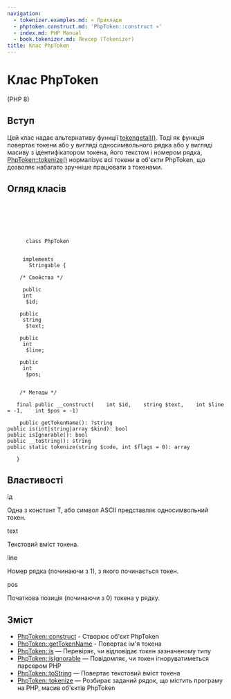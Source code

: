 ```yaml
---
navigation:
  - tokenizer.examples.md: « Приклади
  - phptoken.construct.md: 'PhpToken::construct »'
  - index.md: PHP Manual
  - book.tokenizer.md: Лексер (Tokenizer)
title: Клас PhpToken
---
```

# Клас PhpToken

(PHP 8)

## Вступ

Цей клас надає альтернативу функції [tokengetall()](function.token-get-all.md). Тоді як функція повертає токени або у вигляді односимвольного рядка або у вигляді масиву з ідентифікатором токена, його текстом і номером рядка, [PhpToken::tokenize()](phptoken.tokenize.md) нормалізує всі токени в об'єкти PhpToken, що дозволяє набагато зручніше працювати з токенами.

## Огляд класів

```classsynopsis

     
    

    
     
      class PhpToken
     

     implements 
       Stringable {

    /* Свойства */
    
     public
     int
      $id;

    public
     string
      $text;

    public
     int
      $line;

    public
     int
      $pos;


    /* Методы */
    
   final public __construct(    int $id,    string $text,    int $line = -1,    int $pos = -1)

    public getTokenName(): ?string
public is(int|string|array $kind): bool
public isIgnorable(): bool
public __toString(): string
public static tokenize(string $code, int $flags = 0): array

   }
```

## Властивості

ід

Одна з констант T, або символ ASCII представляє односимвольний токен.

text

Текстовий вміст токена.

line

Номер рядка (починаючи з 1), з якого починається токен.

pos

Початкова позиція (починаючи з 0) токена у рядку.

## Зміст

-   [PhpToken::construct](phptoken.construct.md) - Створює об'єкт PhpToken
-   [PhpToken::getTokenName](phptoken.gettokenname.md) - Повертає ім'я токена
-   [PhpToken::is](phptoken.is.md) — Перевіряє, чи відповідає токен зазначеному типу
-   [PhpToken::isIgnorable](phptoken.isignorable.md) — Повідомляє, чи токен ігноруватиметься парсером PHP
-   [PhpToken::toString](phptoken.tostring.md) — Повертає текстовий вміст токена
-   [PhpToken::tokenize](phptoken.tokenize.md) — Розбирає заданий рядок, що містить програму на PHP, масив об'єктів PhpToken
